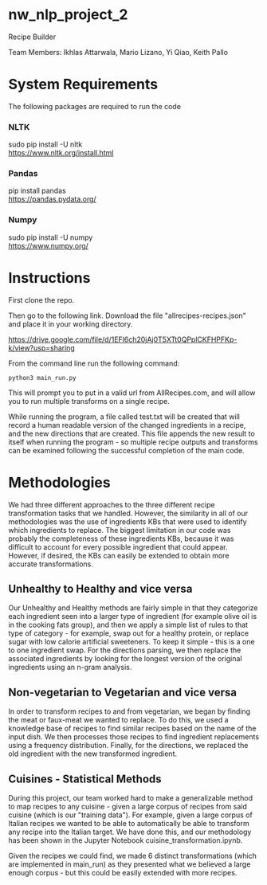 # nw_nlp_project_2
Recipe Builder

Team Members: Ikhlas Attarwala, Mario Lizano, Yi Qiao, Keith Pallo


# System Requirements

The following packages are required to run the code

### NLTK
sudo pip install -U nltk  
https://www.nltk.org/install.html

### Pandas
pip install pandas   
https://pandas.pydata.org/

### Numpy
sudo pip install -U numpy  
https://www.numpy.org/



# Instructions

First clone the repo.

Then go to the following link. Download the file "allrecipes-recipes.json" and place it in your working directory.

https://drive.google.com/file/d/1EFl6ch20jAj0T5XTt0QPplCKFHPFKp-k/view?usp=sharing

From the command line run the following command:

`python3 main_run.py`

This will prompt you to put in a valid url from AllRecipes.com, and will allow you to run multiple transforms on a single recipe.

While running the program, a file called test.txt will be created that will record a human readable version of the changed ingredients in a recipe, and the new directions that are created. This file appends the new result to itself when running the program - so multiple recipe outputs and transforms can be examined following the successful completion of the main code.


# Methodologies
We had three different approaches to the three different recipe transformation tasks that we handled. However, the similarity in all of our methodologies was the use of ingredients KBs that were used to identify which ingredients to replace. The biggest limitation in our code was probably the completeness of these ingredients KBs, because it was difficult to account for every possible ingredient that could appear. However, if desired, the KBs can easily be extended to obtain more accurate transformations.

## Unhealthy to Healthy and vice versa
Our Unhealthy and Healthy methods are fairly simple in that they categorize each ingredient seen into a larger type of ingredient (for example olive oil is in the cooking fats group), and then we apply a simple list of rules to that type of category - for example, swap out for a healthy protein, or replace sugar with low calorie artificial sweeteners. To keep it simple - this is a one to one ingredient swap. For the directions parsing, we then replace the associated ingredients by looking for the longest version of the original ingredients using an n-gram analysis.


## Non-vegetarian to Vegetarian and vice versa
In order to transform recipes to and from vegetarian, we began by finding the meat or faux-meat we wanted to replace. To do this, we used a knowledge base of recipes to find similar recipes based on the name of the input dish. We then processes those recipes to find ingredient replacements using a frequency distribution. Finally, for the directions, we replaced the old ingredient with the new transformed ingredient.


## Cuisines - Statistical Methods

During this project, our team worked hard to make a generalizable method to map recipes to any cuisine - given a large corpus of recipes from said cuisine (which is our "training data"). For example, given a large corpus of Italian recipes we wanted to be able to automatically be able to transform any recipe into the Italian target. We have done this, and our methodology has been shown in the Jupyter Notebook cuisine_transformation.ipynb.

Given the recipes we could find, we made 6 distinct transformations (which are implemented in main_run) as they presented what we believed a large enough corpus - but this could be easily extended with more recipes.

